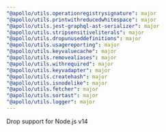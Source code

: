 ```yaml
---
"@apollo/utils.operationregistrysignature": major
"@apollo/utils.printwithreducedwhitespace": major
"@apollo/utils.jest-graphql-ast-serializer": major
"@apollo/utils.stripsensitiveliterals": major
"@apollo/utils.dropunuseddefinitions": major
"@apollo/utils.usagereporting": major
"@apollo/utils.keyvaluecache": major
"@apollo/utils.removealiases": major
"@apollo/utils.withrequired": major
"@apollo/utils.keyvadapter": major
"@apollo/utils.createhash": major
"@apollo/utils.isnodelike": major
"@apollo/utils.fetcher": major
"@apollo/utils.sortast": major
"@apollo/utils.logger": major
---
```


Drop support for Node.js v14
